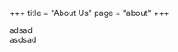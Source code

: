 +++
title = "About Us"
page = "about"
+++

<div class="row about_info">
    <div class="col-md-6">adsad</div>
    <div class="col-md-6">asdsad</div>
</div>